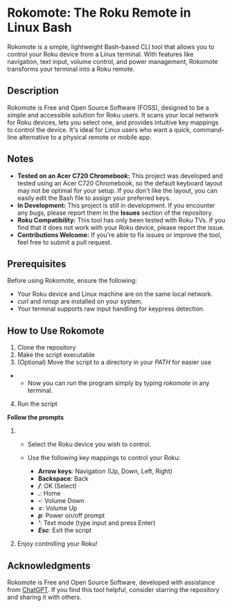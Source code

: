 # Rokomote: The Roku Remote in Linux Bash

Rokomote is a simple, lightweight Bash-based CLI tool that allows you to
control your Roku device from a Linux terminal. With features like
navigation, text input, volume control, and power management, Rokomote
transforms your terminal into a Roku remote.

## Description

Rokomote is Free and Open Source Software (FOSS), designed to be a
simple and accessible solution for Roku users. It scans your local
network for Roku devices, lets you select one, and provides intuitive
key mappings to control the device. It\'s ideal for Linux users who want
a quick, command-line alternative to a physical remote or mobile app.

## Notes

-   **Tested on an Acer C720 Chromebook:** This project was developed
    and tested using an Acer C720 Chromebook, so the default keyboard
    layout may not be optimal for your setup. If you don\'t like the
    layout, you can easily edit the Bash file to assign your preferred
    keys.
-   **In Development:** This project is still in development. If you
    encounter any bugs, please report them in the **Issues** section of
    the repository.
-   **Roku Compatibility:** This tool has only been tested with Roku
    TVs. If you find that it does not work with your Roku device, please
    report the issue.
-   **Contributions Welcome:** If you\'re able to fix issues or improve
    the tool, feel free to submit a pull request.

## Prerequisites

Before using Rokomote, ensure the following:

-   Your Roku device and Linux machine are on the same local network.
-   *curl* and *nmap* are installed on your system.
-   Your terminal supports raw input handling for keypress detection.

## How to Use Rokomote

1.  Clone the repository
2.  Make the script executable
3.  (Optional) Move the script to a directory in your *PATH* for easier
    use

-   -   Now you can run the program simply by typing *rokomote* in any
        terminal.

4. Run the script

**Follow the prompts**

1.  -   Select the Roku device you wish to control.

    -   Use the following key mappings to control your Roku:

        -   **Arrow keys**: Navigation (Up, Down, Left, Right)
        -   **Backspace**: Back
        -   *****/*****: OK (Select)
        -   *****.*****: Home
        -   *****-*****: Volume Down
        -   *****=*****: Volume Up
        -   *****p*****: Power on/off prompt
        -   *****\'*****: Text mode (type input and press Enter)
        -   *****Esc*****: Exit the script

2.  Enjoy controlling your Roku!

## Acknowledgments

Rokomote is Free and Open Source Software, developed with assistance
from [ChatGPT](https://openai.com/chatgpt). If you find this tool
helpful, consider starring the repository and sharing it with others.
